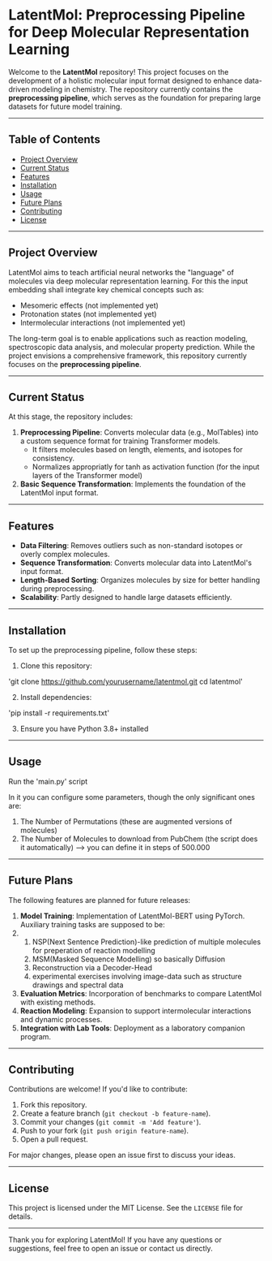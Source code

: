 # LatentMol: Preprocessing Pipeline for Deep Molecular Representation Learning

Welcome to the **LatentMol** repository! This project focuses on the development of a holistic molecular input format designed to enhance data-driven modeling in chemistry. The repository currently contains the **preprocessing pipeline**, which serves as the foundation for preparing large datasets for future model training.

---

## Table of Contents
- [Project Overview](#project-overview)
- [Current Status](#current-status)
- [Features](#features)
- [Installation](#installation)
- [Usage](#usage)
- [Future Plans](#future-plans)
- [Contributing](#contributing)
- [License](#license)

---

## Project Overview

LatentMol aims to teach artificial neural networks the "language" of molecules via deep molecular representation learning. 
For this the input embedding shall integrate key chemical concepts such as:
- Mesomeric effects (not implemented yet)
- Protonation states (not implemented yet)
- Intermolecular interactions (not implemented yet)

The long-term goal is to enable applications such as reaction modeling, spectroscopic data analysis, and molecular property prediction. While the project envisions a comprehensive framework, this repository currently focuses on the **preprocessing pipeline**.

---

## Current Status

At this stage, the repository includes:
1. **Preprocessing Pipeline**: Converts molecular data (e.g., MolTables) into a custom sequence format for training Transformer models.
   - It filters molecules based on length, elements, and isotopes for consistency.
   - Normalizes appropriatly for tanh as activation function (for the input layers of the Transformer model)
2. **Basic Sequence Transformation**: Implements the foundation of the LatentMol input format.

---

## Features

- **Data Filtering**: Removes outliers such as non-standard isotopes or overly complex molecules.
- **Sequence Transformation**: Converts molecular data into LatentMol's input format.
- **Length-Based Sorting**: Organizes molecules by size for better handling during preprocessing.
- **Scalability**: Partly designed to handle large datasets efficiently.

---

## Installation

To set up the preprocessing pipeline, follow these steps:

1. Clone this repository:


'git clone https://github.com/yourusername/latentmol.git
cd latentmol'


2. Install dependencies:


'pip install -r requirements.txt'


3. Ensure you have Python 3.8+ installed 
---

## Usage

Run the 'main.py' script

In it you can configure some parameters, though the only significant ones are:
1. The Number of Permutations (these are augmented versions of molecules)
2. The Number of Molecules to download from PubChem (the script does it automatically) --> you can define it in steps of 500.000

---

## Future Plans

The following features are planned for future releases:
1. **Model Training**: Implementation of LatentMol-BERT using PyTorch. Auxiliary training tasks are supposed to be:
2. 1. NSP(Next Sentence Prediction)-like prediction of multiple molecules for preperation of reaction modelling
   2. MSM(Masked Sequence Modelling) so basically Diffusion
   3. Reconstruction via a Decoder-Head
   4. experimental exercises involving image-data such as structure drawings and spectral data 
3. **Evaluation Metrics**: Incorporation of benchmarks to compare LatentMol with existing methods.
4. **Reaction Modeling**: Expansion to support intermolecular interactions and dynamic processes.
5. **Integration with Lab Tools**: Deployment as a laboratory companion program.

---

## Contributing

Contributions are welcome! If you'd like to contribute:
1. Fork this repository.
2. Create a feature branch (`git checkout -b feature-name`).
3. Commit your changes (`git commit -m 'Add feature'`).
4. Push to your fork (`git push origin feature-name`).
5. Open a pull request.

For major changes, please open an issue first to discuss your ideas.

---

## License

This project is licensed under the MIT License. See the `LICENSE` file for details.

---

Thank you for exploring LatentMol! If you have any questions or suggestions, feel free to open an issue or contact us directly.

